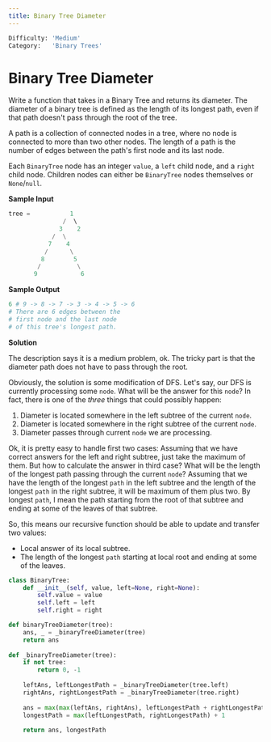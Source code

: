 ```yaml
---
title: Binary Tree Diameter
---
```


```python
Difficulty: 'Medium'
Category:   'Binary Trees'
```

# Binary Tree Diameter

Write a function that takes in a Binary Tree and returns its diameter. The diameter of a binary tree is defined as the length of its longest path, even if that path doesn't pass through the root of the tree. 

A path is a collection of connected nodes in a tree, where no node is connected to more than two other nodes. The length of a path is the number of edges between the path's first node and its last node.

Each `BinaryTree` node has an integer `value`, a `left` child node, and a `right` child node. Children nodes can either be `BinaryTree` nodes themselves or `None`/`null`.

**Sample Input**
```python
tree =           1
               /  \	
              3    2
            /  \
           7    4
          /      \
         8        5
        /          \
       9            6
```

**Sample Output**
```python
6 # 9 -> 8 -> 7 -> 3 -> 4 -> 5 -> 6
# There are 6 edges between the
# first node and the last node
# of this tree's longest path. 
```

**Solution**

The description says it is a medium problem, ok. The tricky part is that the diameter path does not have to pass through the root. 

Obviously, the solution is some modification of DFS. Let's say, our DFS  is currently processing some `node`. What will be the answer for this `node`? In fact, there is one of the *three* things that could possibly happen:

1. Diameter is located somewhere in the left subtree of the current `node`.
2. Diameter is located somewhere in the right subtree of the current `node`.
3. Diameter passes through current `node` we are processing. 

Ok, it is pretty easy to handle first two cases: Assuming that we have correct answers for the left and right subtree, just take the maximum of them. But how to calculate the answer in third case? What will be the length of the longest path passing through the current `node`? Assuming that we have the length of the longest `path` in the left subtree and the length of the longest `path` in the right subtree, it will be maximum of them plus two. By longest `path`, I mean the path starting from the root of that subtree and ending at some of the leaves of that subtree.

So, this means our recursive function should be able to update and transfer two values: 
* Local answer of its local subtree.
* The length of the longest `path` starting at local root and ending at some of the leaves. 


```python
class BinaryTree:
    def __init__(self, value, left=None, right=None):
        self.value = value
        self.left = left
        self.right = right

def binaryTreeDiameter(tree):
    ans, _ = _binaryTreeDiameter(tree)
    return ans
		
def _binaryTreeDiameter(tree):
    if not tree:
        return 0, -1
	
    leftAns, leftLongestPath = _binaryTreeDiameter(tree.left)
    rightAns, rightLongestPath = _binaryTreeDiameter(tree.right)
	
    ans = max(max(leftAns, rightAns), leftLongestPath + rightLongestPath + 2)
    longestPath = max(leftLongestPath, rightLongestPath) + 1
	
    return ans, longestPath
```
